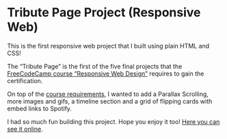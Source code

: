 # Tribute Page Project (Responsive Web)

This is the first responsive web project that I built using plain HTML and CSS! 

The “Tribute Page” is the first of the five final projects that the [FreeCodeCamp course “Responsive Web Design”](https://www.freecodecamp.org/learn/responsive-web-design/) requires to gain the certification.

On top of the [course requirements](https://www.freecodecamp.org/learn/responsive-web-design/responsive-web-design-projects/build-a-tribute-page), I wanted to add a Parallax Scrolling, more images and gifs, a timeline section and a grid of flipping cards with embed links to Spotify. 

I had so much fun building this project. Hope you enjoy it too! [Here you can see it online](https://melisandoval.github.io/Tribute-Page-Project/).

